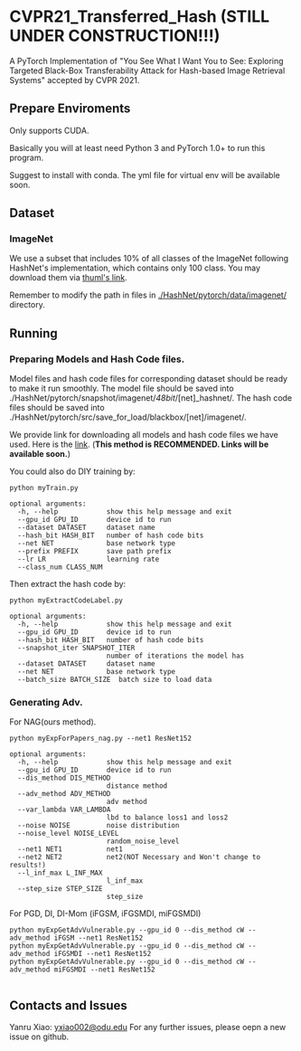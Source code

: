 # CVPR21_Transferred_Hash (STILL UNDER CONSTRUCTION!!!)
A PyTorch Implementation of "You See What I Want You to See: Exploring Targeted Black-Box Transferability
Attack for Hash-based Image Retrieval Systems" accepted by CVPR 2021.

## Prepare Enviroments

Only supports CUDA.

Basically you will at least need Python 3 and PyTorch 1.0+ to run this program.

Suggest to install with conda. The yml file for virtual env will be available soon.

## Dataset
### ImageNet
We use a subset that includes 10% of all classes of the ImageNet following HashNet's implementation, which contains only 100 class. You may download them via [thuml's link](https://drive.google.com/open?id=0B7IzDz-4yH_HSmpjSTlFeUlSS00). 

Remember to modify the path in files in [./HashNet/pytorch/data/imagenet/](./HashNet/pytorch/data/imagenet/) directory. 


## Running
### Preparing Models and Hash Code files.
Model files and hash code files for corresponding dataset should be ready to make it run smoothly.  The model file should be saved into ./HashNet/pytorch/snapshot/imagenet/_48bit_/[net]_hashnet/. The hash code files should be saved into ./HashNet/pytorch/src/save_for_load/blackbox/[net]/imagenet/. 


We provide link for downloading all models and hash code files we have used. Here is the [link](). (**This method is RECOMMENDED. Links will be available soon.**)


You could also do DIY training by:
```
python myTrain.py 

optional arguments:
  -h, --help            show this help message and exit
  --gpu_id GPU_ID       device id to run
  --dataset DATASET     dataset name
  --hash_bit HASH_BIT   number of hash code bits
  --net NET             base network type
  --prefix PREFIX       save path prefix
  --lr LR               learning rate
  --class_num CLASS_NUM
```

Then extract the hash code by:
```
python myExtractCodeLabel.py

optional arguments:
  -h, --help            show this help message and exit
  --gpu_id GPU_ID       device id to run
  --hash_bit HASH_BIT   number of hash code bits
  --snapshot_iter SNAPSHOT_ITER
                        number of iterations the model has
  --dataset DATASET     dataset name
  --net NET             base network type
  --batch_size BATCH_SIZE  batch size to load data
```

 
### Generating Adv.
For NAG(ours method).
```
python myExpForPapers_nag.py --net1 ResNet152 

optional arguments:
  -h, --help            show this help message and exit
  --gpu_id GPU_ID       device id to run
  --dis_method DIS_METHOD
                        distance method
  --adv_method ADV_METHOD
                        adv method
  --var_lambda VAR_LAMBDA
                        lbd to balance loss1 and loss2
  --noise NOISE         noise distribution
  --noise_level NOISE_LEVEL
                        random_noise_level
  --net1 NET1           net1
  --net2 NET2           net2(NOT Necessary and Won't change to results!)
  --l_inf_max L_INF_MAX
                        l_inf_max
  --step_size STEP_SIZE
                        step_size

```
For PGD, DI, DI-Mom (iFGSM, iFGSMDI, miFGSMDI)
```
python myExpGetAdvVulnerable.py --gpu_id 0 --dis_method cW --adv_method iFGSM --net1 ResNet152 
python myExpGetAdvVulnerable.py --gpu_id 0 --dis_method cW --adv_method iFGSMDI --net1 ResNet152 
python myExpGetAdvVulnerable.py --gpu_id 0 --dis_method cW --adv_method miFGSMDI --net1 ResNet152 
    
```


## Contacts and Issues
Yanru Xiao: [yxiao002@odu.edu](mailto:yxiao002@odu.edu)
For any further issues, please oepn a new issue on github. 
